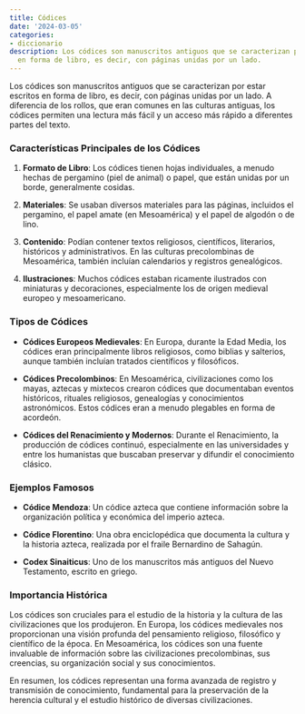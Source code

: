 ```yaml
---
title: Códices
date: '2024-03-05'
categories:
- diccionario
description: Los códices son manuscritos antiguos que se caracterizan por estar escritos
  en forma de libro, es decir, con páginas unidas por un lado.
---
```


Los códices son manuscritos antiguos que se caracterizan por estar escritos en forma de libro, es decir, con páginas unidas por un lado. A diferencia de los rollos, que eran comunes en las culturas antiguas, los códices permiten una lectura más fácil y un acceso más rápido a diferentes partes del texto.

### Características Principales de los Códices

1. **Formato de Libro**: Los códices tienen hojas individuales, a menudo hechas de pergamino (piel de animal) o papel, que están unidas por un borde, generalmente cosidas.

3. **Materiales**: Se usaban diversos materiales para las páginas, incluidos el pergamino, el papel amate (en Mesoamérica) y el papel de algodón o de lino.

5. **Contenido**: Podían contener textos religiosos, científicos, literarios, históricos y administrativos. En las culturas precolombinas de Mesoamérica, también incluían calendarios y registros genealógicos.

7. **Ilustraciones**: Muchos códices estaban ricamente ilustrados con miniaturas y decoraciones, especialmente los de origen medieval europeo y mesoamericano.

### Tipos de Códices

- **Códices Europeos Medievales**: En Europa, durante la Edad Media, los códices eran principalmente libros religiosos, como biblias y salterios, aunque también incluían tratados científicos y filosóficos.

- **Códices Precolombinos**: En Mesoamérica, civilizaciones como los mayas, aztecas y mixtecos crearon códices que documentaban eventos históricos, rituales religiosos, genealogías y conocimientos astronómicos. Estos códices eran a menudo plegables en forma de acordeón.

- **Códices del Renacimiento y Modernos**: Durante el Renacimiento, la producción de códices continuó, especialmente en las universidades y entre los humanistas que buscaban preservar y difundir el conocimiento clásico.

### Ejemplos Famosos

- **Códice Mendoza**: Un códice azteca que contiene información sobre la organización política y económica del imperio azteca.

- **Códice Florentino**: Una obra enciclopédica que documenta la cultura y la historia azteca, realizada por el fraile Bernardino de Sahagún.

- **Codex Sinaiticus**: Uno de los manuscritos más antiguos del Nuevo Testamento, escrito en griego.

### Importancia Histórica

Los códices son cruciales para el estudio de la historia y la cultura de las civilizaciones que los produjeron. En Europa, los códices medievales nos proporcionan una visión profunda del pensamiento religioso, filosófico y científico de la época. En Mesoamérica, los códices son una fuente invaluable de información sobre las civilizaciones precolombinas, sus creencias, su organización social y sus conocimientos.

En resumen, los códices representan una forma avanzada de registro y transmisión de conocimiento, fundamental para la preservación de la herencia cultural y el estudio histórico de diversas civilizaciones.